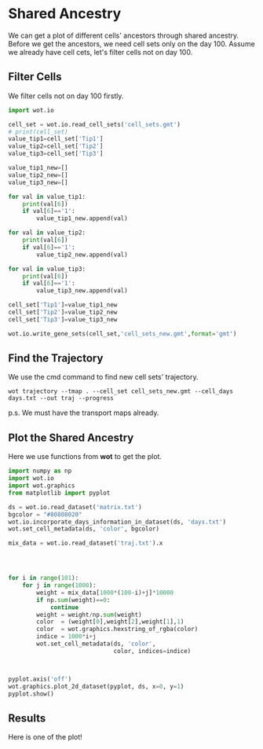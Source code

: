 # Shared Ancestry

We can get a plot of different cells' ancestors through shared ancestry.  Before we get the ancestors, we need cell sets only on the day 100. Assume we already have cell cets, let's filter cells not on day 100.



## Filter Cells

We filter cells not on day 100 firstly.

```python
import wot.io

cell_set = wot.io.read_cell_sets('cell_sets.gmt')
# print(cell_set)
value_tip1=cell_set['Tip1']
value_tip2=cell_set['Tip2']
value_tip3=cell_set['Tip3']

value_tip1_new=[]
value_tip2_new=[]
value_tip3_new=[]

for val in value_tip1:
    print(val[6])
    if val[6]=='1':
        value_tip1_new.append(val)

for val in value_tip2:
    print(val[6])
    if val[6]=='1':
        value_tip2_new.append(val)

for val in value_tip3:
    print(val[6])
    if val[6]=='1':
        value_tip3_new.append(val)

cell_set['Tip1']=value_tip1_new
cell_set['Tip2']=value_tip2_new
cell_set['Tip3']=value_tip3_new

wot.io.write_gene_sets(cell_set,'cell_sets_new.gmt',format='gmt')
```



## Find the Trajectory

We use the cmd command to find new cell sets' trajectory.

```
wot trajectory --tmap . --cell_set cell_sets_new.gmt --cell_days days.txt --out traj --progress
```

p.s. We must have the transport maps already.



## Plot the Shared Ancestry

Here we use functions from **wot** to get the plot.

```python
import numpy as np
import wot.io
import wot.graphics
from matplotlib import pyplot

ds = wot.io.read_dataset('matrix.txt')
bgcolor = "#80808020"
wot.io.incorporate_days_information_in_dataset(ds, 'days.txt')
wot.set_cell_metadata(ds, 'color', bgcolor)

mix_data = wot.io.read_dataset('traj.txt').x




for i in range(101):
    for j in range(1000):
        weight = mix_data[1000*(100-i)+j]*10000
        if np.sum(weight)==0:
            continue
        weight = weight/np.sum(weight)
        color  = (weight[0],weight[2],weight[1],1)
        color  = wot.graphics.hexstring_of_rgba(color)
        indice = 1000*i+j
        wot.set_cell_metadata(ds, 'color',
                              color, indices=indice)



pyplot.axis('off')
wot.graphics.plot_2d_dataset(pyplot, ds, x=0, y=1)
pyplot.show()
```



## Results

Here is one of the plot!

